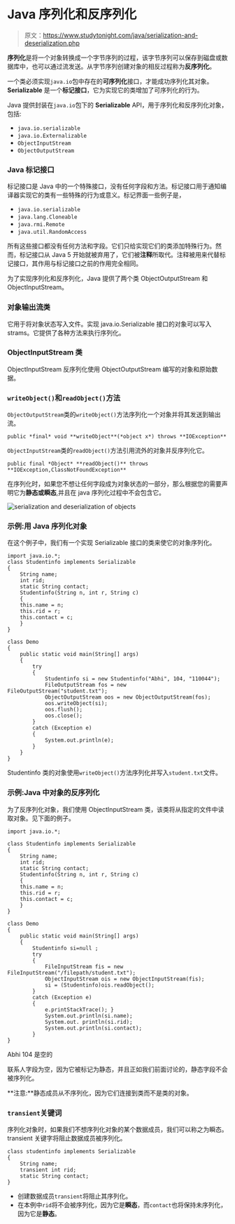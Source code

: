 # Java 序列化和反序列化

> 原文：<https://www.studytonight.com/java/serialization-and-deserialization.php>

**序列化**是将一个对象转换成一个字节序列的过程，该字节序列可以保存到磁盘或数据库中，也可以通过流发送。从字节序列创建对象的相反过程称为**反序列化**。

一个类必须实现`java.io`包中存在的**可序列化**接口，才能成功序列化其对象。 **Serializable** 是一个**标记接口**，它为实现它的类增加了可序列化的行为。

Java 提供封装在`java.io`包下的 **Serializable** API，用于序列化和反序列化对象，包括:

*   `java.io.serializable`
*   `java.io.Externalizable`
*   `ObjectInputStream`
*   `ObjectOutputStream`

### Java 标记接口

标记接口是 Java 中的一个特殊接口，没有任何字段和方法。标记接口用于通知编译器实现它的类有一些特殊的行为或意义。标记界面一些例子是，

*   `java.io.serializable`
*   `java.lang.Cloneable`
*   `java.rmi.Remote`
*   `java.util.RandomAccess`

所有这些接口都没有任何方法和字段。它们只给实现它们的类添加特殊行为。然而，标记接口从 Java 5 开始就被弃用了，它们被**注释**所取代。注释被用来代替标记接口，其作用与标记接口之前的作用完全相同。

为了实现序列化和反序列化，Java 提供了两个类 ObjectOutputStream 和 ObjectInputStream。

### 对象输出流类

它用于将对象状态写入文件。实现 java.io.Serializable 接口的对象可以写入 strams。它提供了各种方法来执行序列化。

### ObjectInputStream 类

ObjectInputStream 反序列化使用 ObjectOutputStream 编写的对象和原始数据。

### `writeObject()`和`readObject()`方法

`ObjectOutputStream`类的`writeObject()`方法序列化一个对象并将其发送到输出流。

```
public *final* void **writeObject**(*object x*) throws **IOException**
```

`ObjectInputStream`类的`readObject()`方法引用流外的对象并反序列化它。

```
public final *Object* **readObject()** throws **IOException,ClassNotFoundException**
```

在序列化时，如果您不想让任何字段成为对象状态的一部分，那么根据您的需要声明它为**静态或瞬态**,并且在 java 序列化过程中不会包含它。

![serialization and deserialization of objects](../Images/2597d80b74d0ab3c774f28b98769a348.png)

### 示例:用 Java 序列化对象

在这个例子中，我们有一个实现 Serializable 接口的类来使它的对象序列化。

```
import java.io.*;
class Studentinfo implements Serializable
{
    String name;
    int rid;
    static String contact;
    Studentinfo(String n, int r, String c)
    {
    this.name = n;
    this.rid = r;
    this.contact = c;
    }
}

class Demo
{
    public static void main(String[] args)
    {
        try
        {
            Studentinfo si = new Studentinfo("Abhi", 104, "110044");
            FileOutputStream fos = new FileOutputStream("student.txt");
            ObjectOutputStream oos = new ObjectOutputStream(fos);
            oos.writeObject(si);
            oos.flush();
            oos.close();
        }
        catch (Exception e)
        {
            System.out.println(e);
        }
    }
} 
```

Studentinfo 类的对象使用`writeObject()`方法序列化并写入`student.txt`文件。

### 示例:Java 中对象的反序列化

为了反序列化对象，我们使用 ObjectInputStream 类，该类将从指定的文件中读取对象。见下面的例子。

```
import java.io.*;

class Studentinfo implements Serializable
{
    String name;
    int rid;
    static String contact;
    Studentinfo(String n, int r, String c)
    {
    this.name = n;
    this.rid = r;
    this.contact = c;
    }
}

class Demo
{
    public static void main(String[] args)
    {
        Studentinfo si=null ;
        try
        {
            FileInputStream fis = new FileInputStream("/filepath/student.txt");
            ObjectInputStream ois = new ObjectInputStream(fis);
            si = (Studentinfo)ois.readObject();
        }
        catch (Exception e)
        {
            e.printStackTrace(); }
            System.out.println(si.name);
            System.out. println(si.rid);
            System.out.println(si.contact);
        }
} 
```

Abhi 104 是空的

联系人字段为空，因为它被标记为静态，并且正如我们前面讨论的，静态字段不会被序列化。

**注意:**静态成员从不序列化，因为它们连接到类而不是类的对象。

### `transient`关键词

序列化对象时，如果我们不想序列化对象的某个数据成员，我们可以称之为瞬态。transient 关键字将阻止数据成员被序列化。

```
class studentinfo implements Serializable 
{
    String name;
    transient int rid;
    static String contact;
}
```

*   创建数据成员`transient`将阻止其序列化。
*   在本例中`rid`将不会被序列化，因为它是**瞬态**，而`contact`也将保持未序列化，因为它是**静态**。